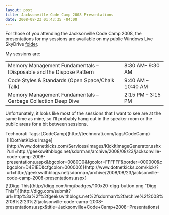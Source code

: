 ```yaml
---
layout: post
title: Jacksonville Code Camp 2008 Presentations
date: 2008-08-23 01:43:35 -04:00
---
```


For those of you attending the Jacksonville Code Camp 2008, the presentations for my sessions are available on my public Windows Live SkyDrive [folder](http://snipurl.com/jaxcodecamp08).

My sessions are:
  <table border="0" cellspacing="0" cellpadding="2" width="749"><tbody>     <tr>       <td valign="top" width="568">Memory Management Fundamentals – IDisposable and the Dispose Pattern</td>        <td valign="top" width="179">8:30 AM– 9:30 AM</td>     </tr>      <tr>       <td valign="top" width="568">Code Styles & Standards (Open Space/Chalk Talk)</td>        <td valign="top" width="179">9:40 AM – 10:40 AM</td>     </tr>      <tr>       <td valign="top" width="568">Memory Management Fundamentals – Garbage Collection Deep Dive</td>        <td valign="top" width="179">2:15 PM – 3:15 PM</td>     </tr>   </tbody></table>  

Unfortunately, it looks like most of the sessions that I want to see are at the same time as mine, so I’ll probably hang out in the speaker room or the public areas for a bit between sessions.
  <div style="padding-right: 0px; padding-left: 0px; float: none; padding-bottom: 0px; margin: 0px; padding-top: 0px; display: inline" id="scid:0767317B-992E-4b12-91E0-4F059A8CECA8:f2305fab-c49e-48ed-aa1a-018820ca2bf7" class="wlWriterSmartContent">Technorati Tags: [CodeCamp](http://technorati.com/tags/CodeCamp)</div><div class="wlWriterHeaderFooter" style="text-align:left; margin:0px; padding:4px 4px 4px 4px;">[![DotNetKicks Image](http://www.dotnetkicks.com/Services/Images/KickItImageGenerator.ashx?url=http://geekswithblogs.net/sdorman/archive/2008/08/23/jacksonville-code-camp-2008-presentations.aspx&bgcolor=0080C0&fgcolor=FFFFFF&border=000000&cbgcolor=D4E1ED&cfgcolor=000000)](http://www.dotnetkicks.com/kick/?url=http://geekswithblogs.net/sdorman/archive/2008/08/23/jacksonville-code-camp-2008-presentations.aspx)</div><div class="wlWriterHeaderFooter" style="text-align:left; margin:0px; padding:4px 0px 4px 0px;">[![Digg This](http://digg.com/img/badges/100x20-digg-button.png "Digg This")](http://digg.com/submit?url=http%3a%2f%2fgeekswithblogs.net%2fsdorman%2farchive%2f2008%2f08%2f23%2fjacksonville-code-camp-2008-presentations.aspx&title=Jacksonville+Code+Camp+2008+Presentations)</div>
